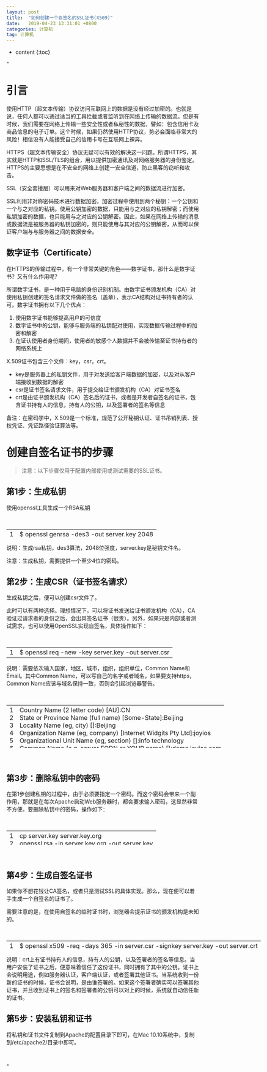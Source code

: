 ```yaml
---
layout: post
title:  "如何创建一个自签名的SSL证书(X509)"
date:   2019-04-23 13:31:01 +0800
categories: 计算机
tag: 计算机
---
```


* content
{:toc}

"<div id="cnblogs_post_body" class="blogpost-body">
<h1>引言</h1>
<p><span id="result_box" lang="zh-CN"><span>使用HTTP（超文本传输）协议访问互联网上的数据<span>是没有经过加密的<span>。也就是说，任何人都可以通过适当的工具拦截或者监听到在网络上传输的数据流。但是有时候，我们需要在网络上传输一些安全性或者私秘性的数据，譬如：包含信用卡及商品信息的电子订单。<span id="result_box" lang="zh-CN">这个时候，如果仍然使用HTTP协议，势必会面临非常大的风险！相信没有人能接受自己的信用卡号在互联网上裸奔。</span></span></span></span></span></p>
<p><span id="result_box" lang="zh-CN">HTTPS（超文本传输安全）协议无疑可以有效的解决这一问题。所谓HTTPS，其实就是HTTP和SSL/TLS的组合，用以提供加密通讯及对网络服务器的身份鉴定。HTTPS的主要思想是在不安全的网络上创建一安全信道，防止黑客的窃听和攻击。</span></p>
<p><span id="result_box" lang="zh-CN">SSL（安全套接层）可以用来对Web服务器和客户端之间的数据流进行加密。</span></p>
<p>SSL利用非对称密码技术进行数据加密。加密过程中使用到两个秘钥：一个公钥和一个与之对应的私钥。使用公钥加密的数据，只能用与之对应的私钥解密；而使用私钥加密的数据，也只能用与之对应的公钥解密。因此，如果在网络上传输的消息或数据流是被服务器的私钥加密的，则只能使用与其对应的公钥解密，从而可以保证客户端与与服务器之间的数据安全。</p>
<h2>数字证书（Certificate）</h2>
<p>在HTTPS的传输过程中，有一个非常关键的角色——数字证书，那什么是数字证书？又有什么作用呢？</p>
<p>所谓数字证书，是一种用于电脑的身份识别机制。由数字证书颁发机构（CA）对使用私钥创建的签名请求文件做的签名（盖章），表示CA结构对证书持有者的认可。数字证书拥有以下几个优点：</p>
<ol>
<li>使用数字证书能够提高用户的可信度</li>
<li>数字证书中的公钥，能够与服务端的私钥配对使用，实现数据传输过程中的加密和解密</li>
<li>在证认使用者身份期间，使用者的敏感个人数据并不会被传输至证书持有者的网络系统上</li>
</ol>
<p>X.509证书包含三个文件：key，csr，crt。</p>
<ul>
<li>key是服务器上的私钥文件，用于对发送给客户端数据的加密，以及对从客户端接收到数据的解密</li>
<li>csr是证书签名请求文件，用于提交给证书颁发机构（CA）对证书签名</li>
<li>crt是由证书颁发机构（CA）签名后的证书，或者是开发者自签名的证书，包含证书持有人的信息，持有人的公钥，以及签署者的签名等信息</li>
</ul>
<p>备注：在密码学中，X.509是一个标准，规范了公开秘钥认证、证书吊销列表、授权凭证、凭证路径验证算法等。</p>
<h1>创建自签名证书的步骤</h1>
<blockquote>
<p>注意：以下步骤仅用于配置内部使用或测试需要的SSL证书。</p>
</blockquote>
<h2>第1步：生成私钥</h2>
<p>使用openssl工具生成一个RSA私钥</p>
<div id="crayon-54ab4707ab494233528249" class="crayon-syntax crayon-theme-github crayon-font-monaco crayon-os-mac print-yes notranslate" data-settings=" minimize scroll-mouseover">
<div class="crayon-plain-wrap">&nbsp;</div>
<div class="crayon-main">
<table class="crayon-table" style="height: 22px; width: 555px;">
<tbody>
<tr class="crayon-row">
<td class="crayon-nums " data-settings="show">
<div class="crayon-nums-content">
<div class="crayon-num" data-line="crayon-54ab4707ab494233528249-1">1</div>
</div>
</td>
<td class="crayon-code">
<div class="crayon-pre">
<div id="crayon-54ab4707ab494233528249-1" class="crayon-line"><span class="crayon-sy">$<span class="crayon-h"> <span class="crayon-i">openssl<span class="crayon-h"> <span class="crayon-i">genrsa<span class="crayon-h"> <span class="crayon-o">-<span class="crayon-i">des3<span class="crayon-h"> <span class="crayon-o">-<span class="crayon-i">out<span class="crayon-h"> <span class="crayon-i">server<span class="crayon-sy">.<span class="crayon-i">key<span class="crayon-h"> <span class="crayon-cn">2048</span></span></span></span></span></span></span></span></span></span></span></span></span></span></span></span></span></div>
</div>
</td>
</tr>
</tbody>
</table>
</div>
</div>
<p>说明：生成rsa私钥，des3算法，2048位强度，server.key是秘钥文件名。</p>
<p>注意：生成私钥，需要提供一个至少4位的密码。</p>
<h2>第2步：生成CSR（证书签名请求）</h2>
<p>生成私钥之后，便可以创建csr文件了。</p>
<p>此时可以有两种选择。理想情况下，可以将证书发送给证书颁发机构（CA），CA验证过请求者的身份之后，会出具签名证书（很贵）。另外，如果只是内部或者测试需求，也可以使用OpenSSL实现自签名，具体操作如下：</p>
<div id="crayon-54ab4707ab4a3246346527" class="crayon-syntax crayon-theme-github crayon-font-monaco crayon-os-mac print-yes notranslate" data-settings=" minimize scroll-mouseover">
<div class="crayon-plain-wrap">&nbsp;</div>
<div class="crayon-main">
<table class="crayon-table">
<tbody>
<tr class="crayon-row">
<td class="crayon-nums " data-settings="show">
<div class="crayon-nums-content">
<div class="crayon-num" data-line="crayon-54ab4707ab4a3246346527-1">1</div>
</div>
</td>
<td class="crayon-code">
<div class="crayon-pre">
<div id="crayon-54ab4707ab4a3246346527-1" class="crayon-line"><span class="crayon-sy">$<span class="crayon-h"> <span class="crayon-i">openssl<span class="crayon-h"> <span class="crayon-i">req<span class="crayon-h"> <span class="crayon-o">-<span class="crayon-e">new<span class="crayon-h"> <span class="crayon-o">-<span class="crayon-i">key<span class="crayon-h"> <span class="crayon-i">server<span class="crayon-sy">.<span class="crayon-i">key<span class="crayon-h"> <span class="crayon-o">-<span class="crayon-i">out<span class="crayon-h"> <span class="crayon-i">server<span class="crayon-sy">.<span class="crayon-i">csr</span></span></span></span></span></span></span></span></span></span></span></span></span></span></span></span></span></span></span></span></span></span></div>
</div>
</td>
</tr>
</tbody>
</table>
</div>
</div>
<p>说明：需要依次输入国家，地区，城市，组织，组织单位，Common Name和Email。其中Common Name，可以写自己的名字或者域名，如果要支持https，Common Name应该与域名保持一致，否则会引起浏览器警告。</p>
<div id="crayon-54ab4707ab4a9431699778" class="crayon-syntax crayon-theme-github crayon-font-monaco crayon-os-mac print-yes notranslate" data-settings=" minimize scroll-mouseover">
<div class="crayon-plain-wrap">&nbsp;</div>
<div class="crayon-main">
<table class="crayon-table" style="height: 112px; width: 834px;">
<tbody>
<tr class="crayon-row">
<td class="crayon-nums " data-settings="show">
<div class="crayon-nums-content">
<div class="crayon-num" data-line="crayon-54ab4707ab4a9431699778-1">1</div>
<div class="crayon-num crayon-striped-num" data-line="crayon-54ab4707ab4a9431699778-2">2</div>
<div class="crayon-num" data-line="crayon-54ab4707ab4a9431699778-3">3</div>
<div class="crayon-num crayon-striped-num" data-line="crayon-54ab4707ab4a9431699778-4">4</div>
<div class="crayon-num" data-line="crayon-54ab4707ab4a9431699778-5">5</div>
<div class="crayon-num crayon-striped-num" data-line="crayon-54ab4707ab4a9431699778-6">6</div>
<div class="crayon-num" data-line="crayon-54ab4707ab4a9431699778-7">7</div>
</div>
</td>
<td class="crayon-code">
<div class="crayon-pre">
<div id="crayon-54ab4707ab4a9431699778-1" class="crayon-line"><span class="crayon-i">Country<span class="crayon-h"> <span class="crayon-e">Name<span class="crayon-h"> <span class="crayon-sy">(<span class="crayon-cn">2<span class="crayon-h"> <span class="crayon-i">letter<span class="crayon-h"> <span class="crayon-i">code<span class="crayon-sy">)<span class="crayon-h"> <span class="crayon-sy">[<span class="crayon-i">AU<span class="crayon-sy">]<span class="crayon-o">:<span class="crayon-i">CN</span></span></span></span></span></span></span></span></span></span></span></span></span></span></span></span></span></div>
<div id="crayon-54ab4707ab4a9431699778-2" class="crayon-line crayon-striped-line"><span class="crayon-i">State<span class="crayon-h"> <span class="crayon-r">or<span class="crayon-h"> <span class="crayon-i">Province<span class="crayon-h"> <span class="crayon-e">Name<span class="crayon-h"> <span class="crayon-sy">(<span class="crayon-i">full<span class="crayon-h"> <span class="crayon-e">name<span class="crayon-sy">)<span class="crayon-h"> <span class="crayon-sy">[<span class="crayon-r">Some<span class="crayon-o">-<span class="crayon-i">State<span class="crayon-sy">]<span class="crayon-o">:<span class="crayon-i">Beijing</span></span></span></span></span></span></span></span></span></span></span></span></span></span></span></span></span></span></span></span></span></div>
<div id="crayon-54ab4707ab4a9431699778-3" class="crayon-line"><span class="crayon-i">Locality<span class="crayon-h"> <span class="crayon-e">Name<span class="crayon-h"> <span class="crayon-sy">(<span class="crayon-i">eg<span class="crayon-sy">,<span class="crayon-h"> <span class="crayon-i">city<span class="crayon-sy">)<span class="crayon-h"> <span class="crayon-sy">[<span class="crayon-sy">]<span class="crayon-o">:<span class="crayon-i">Beijing</span></span></span></span></span></span></span></span></span></span></span></span></span></span></span></div>
<div id="crayon-54ab4707ab4a9431699778-4" class="crayon-line crayon-striped-line"><span class="crayon-i">Organization<span class="crayon-h"> <span class="crayon-e">Name<span class="crayon-h"> <span class="crayon-sy">(<span class="crayon-i">eg<span class="crayon-sy">,<span class="crayon-h"> <span class="crayon-i">company<span class="crayon-sy">)<span class="crayon-h"> <span class="crayon-sy">[<span class="crayon-i">Internet<span class="crayon-h"> <span class="crayon-i">Widgits<span class="crayon-h"> <span class="crayon-i">Pty<span class="crayon-h"> <span class="crayon-i">Ltd<span class="crayon-sy">]<span class="crayon-o">:<span class="crayon-i">joyios</span></span></span></span></span></span></span></span></span></span></span></span></span></span></span></span></span></span></span></span></span></span></div>
<div id="crayon-54ab4707ab4a9431699778-5" class="crayon-line"><span class="crayon-i">Organizational<span class="crayon-h"> <span class="crayon-i">Unit<span class="crayon-h"> <span class="crayon-e">Name<span class="crayon-h"> <span class="crayon-sy">(<span class="crayon-i">eg<span class="crayon-sy">,<span class="crayon-h"> <span class="crayon-i">section<span class="crayon-sy">)<span class="crayon-h"> <span class="crayon-sy">[<span class="crayon-sy">]<span class="crayon-o">:<span class="crayon-i">info<span class="crayon-h"> <span class="crayon-i">technology</span></span></span></span></span></span></span></span></span></span></span></span></span></span></span></span></span></span></span></div>
<div id="crayon-54ab4707ab4a9431699778-6" class="crayon-line crayon-striped-line"><span class="crayon-i">Common<span class="crayon-h"> <span class="crayon-e">Name<span class="crayon-h"> <span class="crayon-sy">(<span class="crayon-i">e<span class="crayon-sy">.<span class="crayon-i">g<span class="crayon-sy">.<span class="crayon-h"> <span class="crayon-i">server<span class="crayon-h"> <span class="crayon-i">FQDN<span class="crayon-h"> <span class="crayon-r">or<span class="crayon-h"> <span class="crayon-i">YOUR<span class="crayon-h"> <span class="crayon-e">name<span class="crayon-sy">)<span class="crayon-h"> <span class="crayon-sy">[<span class="crayon-sy">]<span class="crayon-o">:<span class="crayon-i">demo<span class="crayon-sy">.<span class="crayon-i">joyios<span class="crayon-sy">.<span class="crayon-i">com</span></span></span></span></span></span></span></span></span></span></span></span></span></span></span></span></span></span></span></span></span></span></span></span></span></span></span></span></span></div>
<div id="crayon-54ab4707ab4a9431699778-7" class="crayon-line"><span class="crayon-i">Email<span class="crayon-h"> <span class="crayon-i">Address<span class="crayon-h"> <span class="crayon-sy">[<span class="crayon-sy">]<span class="crayon-o">:<span class="crayon-i">liufan<span class="crayon-sy">@<span class="crayon-i">joyios<span class="crayon-sy">.<span class="crayon-i">com</span></span></span></span></span></span></span></span></span></span></span></span></div>
</div>
</td>
</tr>
</tbody>
</table>
</div>
</div>
<p>&nbsp;</p>
<h2>第3步：删除私钥中的密码</h2>
<p>在第1步创建私钥的过程中，由于必须要指定一个密码。而这个密码会带来一个副作用，那就是在每次Apache启动Web服务器时，都会要求输入密码，这显然非常不方便。要删除私钥中的密码，操作如下：</p>
<div id="crayon-54ab4707ab4ae701342948" class="crayon-syntax crayon-theme-github crayon-font-monaco crayon-os-mac print-yes notranslate" data-settings=" minimize scroll-mouseover">
<div class="crayon-plain-wrap">&nbsp;</div>
<div class="crayon-main">
<table class="crayon-table" style="height: 37px; width: 798px;">
<tbody>
<tr class="crayon-row">
<td class="crayon-nums " data-settings="show">
<div class="crayon-nums-content">
<div class="crayon-num" data-line="crayon-54ab4707ab4ae701342948-1">1</div>
<div class="crayon-num crayon-striped-num" data-line="crayon-54ab4707ab4ae701342948-2">2</div>
</div>
</td>
<td class="crayon-code">
<div class="crayon-pre">
<div id="crayon-54ab4707ab4ae701342948-1" class="crayon-line"><span class="crayon-i">cp<span class="crayon-h"> <span class="crayon-i">server<span class="crayon-sy">.<span class="crayon-i">key<span class="crayon-h"> <span class="crayon-i">server<span class="crayon-sy">.<span class="crayon-i">key<span class="crayon-sy">.<span class="crayon-i">org</span></span></span></span></span></span></span></span></span></span></span></div>
<div id="crayon-54ab4707ab4ae701342948-2" class="crayon-line crayon-striped-line"><span class="crayon-i">openssl<span class="crayon-h"> <span class="crayon-i">rsa<span class="crayon-h"> <span class="crayon-o">-<span class="crayon-st">in<span class="crayon-h"> <span class="crayon-i">server<span class="crayon-sy">.<span class="crayon-i">key<span class="crayon-sy">.<span class="crayon-i">org<span class="crayon-h"> <span class="crayon-o">-<span class="crayon-i">out<span class="crayon-h"> <span class="crayon-i">server<span class="crayon-sy">.<span class="crayon-i">key</span></span></span></span></span></span></span></span></span></span></span></span></span></span></span></span></span></span></span></div>
</div>
</td>
</tr>
</tbody>
</table>
</div>
</div>
<p>&nbsp;</p>
<h2>第4步：生成自签名证书</h2>
<p>如果你不想花钱让CA签名，或者只是测试SSL的具体实现。那么，现在便可以着手生成一个自签名的证书了。</p>
<p>需要注意的是，在使用自签名的临时证书时，浏览器会提示证书的颁发机构是未知的。</p>
<div id="crayon-54ab4707ab4b3088245870" class="crayon-syntax crayon-theme-github crayon-font-monaco crayon-os-mac print-yes notranslate" data-settings=" minimize scroll-mouseover">
<div class="crayon-plain-wrap">&nbsp;</div>
<div class="crayon-main">
<table class="crayon-table" style="height: 22px; width: 1032px;">
<tbody>
<tr class="crayon-row">
<td class="crayon-nums " data-settings="show">
<div class="crayon-nums-content">
<div class="crayon-num" data-line="crayon-54ab4707ab4b3088245870-1">1</div>
</div>
</td>
<td class="crayon-code">
<div class="crayon-pre">
<div id="crayon-54ab4707ab4b3088245870-1" class="crayon-line"><span class="crayon-sy">$<span class="crayon-h"> <span class="crayon-i">openssl<span class="crayon-h"> <span class="crayon-i">x509<span class="crayon-h"> <span class="crayon-o">-<span class="crayon-i">req<span class="crayon-h"> <span class="crayon-o">-<span class="crayon-e">days<span class="crayon-h"> <span class="crayon-cn">365<span class="crayon-h"> <span class="crayon-o">-<span class="crayon-st">in<span class="crayon-h"> <span class="crayon-i">server<span class="crayon-sy">.<span class="crayon-i">csr<span class="crayon-h"> <span class="crayon-o">-<span class="crayon-i">signkey<span class="crayon-h"> <span class="crayon-i">server<span class="crayon-sy">.<span class="crayon-i">key<span class="crayon-h"> <span class="crayon-o">-<span class="crayon-i">out<span class="crayon-h"> <span class="crayon-i">server<span class="crayon-sy">.<span class="crayon-i">crt</span></span></span></span></span></span></span></span></span></span></span></span></span></span></span></span></span></span></span></span></span></span></span></span></span></span></span></span></span></span></span></span></span></span></div>
</div>
</td>
</tr>
</tbody>
</table>
</div>
</div>
<p>说明：crt上有证书持有人的信息，持有人的公钥，以及签署者的签名等信息。当用户安装了证书之后，便意味着信任了这份证书，同时拥有了其中的公钥。证书上会说明用途，例如服务器认证，客户端认证，或者签署其他证书。当系统收到一份新的证书的时候，证书会说明，是由谁签署的。如果这个签署者确实可以签署其他证书，并且收到证书上的签名和签署者的公钥可以对上的时候，系统就自动信任新的证书。</p>
<h2>第5步：安装私钥和证书</h2>
<p>将私钥和证书文件复制到Apache的配置目录下即可，在Mac 10.10系统中，复制到/etc/apache2/目录中即可。</p>
<p>&nbsp;</p></div>"